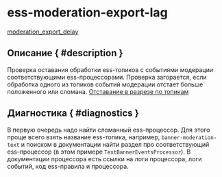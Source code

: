 # ess-moderation-export-lag
[moderation_export_delay](https://juggler.yandex-team.ru/project/direct.prod/aggregate?service=moderation_export_delay&host=moderation_export&project=direct.prod)

## Описание { #description }
Проверка оставания обработки ess-топиков с событиями модерации соответствующими ess-процессорами. Проверка загорается, если обработка одного из топиков событий модерации отстает больше положенного или сломана.
[Отставание в разрезе по топикам](https://solomon.yandex-team.ru/?project=kikimr&cluster=lbkx&service=pqtabletAggregatedCounters&l.Account=direct&l.host=dc-unknown&l.sensor=CreateTimeLagMsByCommitted&l.ConsumerPath=direct%2Fess%2Fess-consumer&l.Important=1&l.TopicPath=direct%2Fess%2Fadgroup-moderation%7Cdirect%2Fess%2Fasset-moderation-callout%7Cdirect%2Fess%2Fasset-moderation-multicard%7Cdirect%2Fess%2Fasset-moderation-vcard%7Cdirect%2Fess%2Fasset-moderation-video_addition%7Cdirect%2Fess%2Fbanner-button-moderation%7Cdirect%2Fess%2Fbanner-logo-moderation%7Cdirect%2Fess%2Fbanner-moderation-content_promotion%7Cdirect%2Fess%2Fbanner-moderation-cpc_video%7Cdirect%2Fess%2Fbanner-moderation-cpm_banner%7Cdirect%2Fess%2Fbanner-moderation-dynamic%7Cdirect%2Fess%2Fbanner-moderation-image_ad%7Cdirect%2Fess%2Fbanner-moderation-internal_banner%7Cdirect%2Fess%2Fbanner-moderation-mobile_content%7Cdirect%2Fess%2Fbanner-moderation-performance_main%7Cdirect%2Fess%2Fbanner-moderation-text%7Cdirect%2Fess%2Fbannerstorage-creatives-moderation%7Cdirect%2Fess%2Fdisplayhrefs-moderation%7Cdirect%2Fess%2Fimage-moderation%7Cdirect%2Fess%2Fmobile-content-icon-moderation%7Cdirect%2Fess%2Fmoderation-special-campaign-copy%7Cdirect%2Fess%2Fpromoaction-moderation%7Cdirect%2Fess%2Fsitelinks-moderation%7Cdirect%2Fess%2Fturbolandings-moderation&graph=auto&b=1h&e=)

## Диагностика { #diagnostics }
В первую очередь надо найти сломанный ess-процессор. Для этого проще всего взять название ess-топика, например, `banner-moderation-text` и поиском в документации найти раздел про соответствующий ess-процессор (в этом примере `TextBannerEventsProcessor`).
В документации процессора есть ссылки на логи процессора, логи событий, код ess-правила и процессора.
